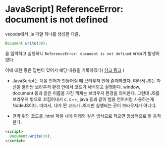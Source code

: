 # JavaScript] ReferenceError: document is not defined

vscode에서 .js 파일 하나를 생성한 다음, 
```javascript
Document.write(30);
```
을 입력하고 실행하니 
`ReferenceError: document is not defined` error가 발생하였다.

이에 대한 좋은 답변이 있어서 해당 내용을 기록하였다( [참고 링크](https://okky.kr/article/532280?note=1583450) )
* JavaScript는 처음 언어가 만들어질 때 브라우저 안에 존재하였다. 따라서 JS는 자신을 둘러싼 브라우저 환경 안에서 코드가 해석되고 실행된다. window, document 등과 같은 이름을 가진 객체는 브라우저 환경을 의미한다. 
그런데 JS를 브라우저 밖으로 끄집어내서 c, c++, java 등과 같이 범용 언어처럼 사용하는게 NodeJS이다. 따라서, 내가 짠 코드가 JS지만 실행되는 곳이 브라우저가 아니다.

* 만약 위의 코드를 .html 파일 내에 아래와 같은 방식으로 적으면 정상적으로 잘 동작한다.
```html
<script>
  Document.write(30);
</script>
```



